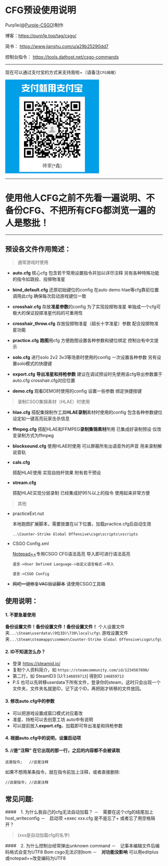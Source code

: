 # CFG预设使用说明

Purp1e(@[Purple-CSGO](https://space.bilibili.com/73115492))制作

博客：https://purp1e.top/tag/csgo/

简书： https://www.jianshu.com/u/a29b25290dd7

控制台指令： https://tools.dathost.net/csgo-commands 

-- --

现在可以通过支付宝的方式来支持我啦~（请备注`CFG捐赠`）

<img src="支付宝.png" alt="支付宝" style="zoom: 75%;" />

-- --

# **使用他人CFG之前不先看一遍说明、不备份CFG、不把所有CFG都浏览一遍的人是憨批！**

-- --

## 预设各文件作用简述：

> 通常游戏时使用

- **auto.cfg**
   核心cfg 包含若干常用设置指令并加以详尽注释 另有各种特殊功能的指令如跳投、投掷物准星
   
- **bind_default.cfg**
   还原初始键位的config 在auto demo hlae等cfg靠前位置调用此cfg 确保每次启动游戏键位一致
   
- **crosshair.cfg**
   存放**准星参数**的config 为了实现投掷物准星 单独成一个cfg可极大的保证投掷准星代码的可重用性
   
- **crosshair_throw.cfg**
   存放投掷物准星（超长十字准星）参数 配合投掷物准星功能
   
- **practice.cfg**
   **跑图**用cfg 方便跑图设置各种参数和键位绑定 控制台有中文提示
   
- **solo.cfg**
   进行solo 2v2 3v3等场景时使用的config 一次设置各种参数 另有设置solo模式的快捷键
   
- **export.cfg**
   **导出准星和持枪参数** 建议在调试预设时先使用该cfg导出参数置于auto.cfg crosshair.cfg对应位置
   
- **demo.cfg**
   观看DEMO时使用的config 设置一些参数 绑定快捷按键

> 录制CSGO集锦素材（HLAE）时使用

- **hlae.cfg**
   搭配集锦制作工具**HLAE录制**素材时使用的config 包含各种参数键位设定如一键高亮玩家击杀信息
   
- **ffmpeg.cfg**
   搭配HLAE和FFMPEG**录制集锦素材**所用 已集成好录制预设 仅改变录制方式为ffmpeg
   
- **blocksound.cfg**
   使用HLAE时使用 可以屏蔽所有出语音外的声音 用来录制解说音轨
   
- **cals.cfg**
  
   搭配HLAE使用 实现自拍杆效果 附有若干预设
   
- **stream.cfg**

   搭配HLAE实现分层录制 已经集成好95%以上的指令 使用起来非常方便

> 其他

- practiceExt.nut

  本地跑图扩展脚本，需要放置在以下位置，加载practice.cfg后自动生效

  `..\Counter-Strike Global Offensive\csgo\scripts\vscripts`

- CSGO Config.xml

  [Notepad++](https://notepad-plus-plus.org/downloads/)专用CSGO CFG语法高亮 导入即可进行语法高亮 

  `语言->User Defined Language->自定义语言格式->导入`

  `语言->CSGO Config`

- ~~网吧一键修复VAC验证脚本~~ 请使用CSGO工具箱

## 使用说明：

#### 1. 不要急着使用
   **备份设置文件！备份设置文件！备份设置文件！**
  	 个人设置文件夹`...\Steam\userdata\(9位ID)\730\local\cfg\`
   	游戏设置文件夹`...\Steam\steamapps\common\Counter-Strike Global Offensive\csgo\cfg\`

#### 2. ID不知道怎么办？
- 登录 https://steamid.io/
- 复制个人资料简介，如 `https://steamcommunity.com/id/1234567890/`
- 第二行，如 SteamID3 [U:1:`146859713`]  得到ID `146859713`
- P.S 也可以先转移userdata下所有文件，登录你的steam，这时只会出现一个文件夹，文件夹名就是ID，记下这个ID，再把刚才转移的文件放回。

#### 3. 修改auto.cfg中的参数
- 可以把游戏设置成窗口模式对应着改
- 准星、持枪可以去创意工坊 auto中有说明
- 可以提前放入**export.cfg**，加载即可导出准星和持枪参数

#### 4. 根据auto.cfg中的说明，设置启动项

#### 5. //是"注释" 在它出现的那一行，之后的内容都不会被读取

```
这是指令;	//这是注释
```

   如果不想用某条指令，就在指令前加上注释，或者直接删除:

```
//这是指令;	//这是注释
```

## 常见问题:

####　1. 为什么我自己的cfg无法自动加载？
－　需要在这个cfg的结尾加上host_writeconfig
－　启动项 +exec xxx.cfg	是不是忘了+ 或者忘了用空格隔开？

> (xxx是自动加载cfg的名字)

####　2. 为什么控制台经常弹出unknown command
－　记事本编辑文件后编码格式会变为UTF8 Bom csgo无法识别bom
－　**对功能没影响** 可以用editplus 或notepad++改变编码为UTF8

